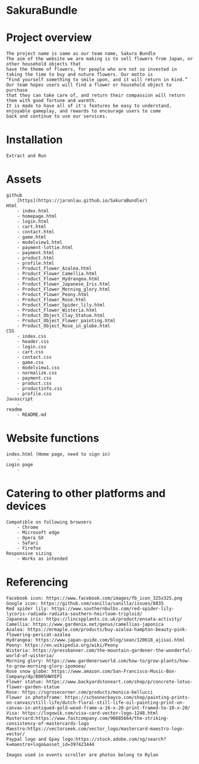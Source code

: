 # SakuraBundle
# Project overview
    The project name is same as our team name, Sakura Bundle
    The aim of the website we are making is to sell flowers from Japan, or other household objects that
    have the theme of flowers, for people who are not so invested in taking the time to buy and nuture flowers. Our motto is
    “Find yourself something to smile upon, and it will return in kind.” Our team hopes users will find a flower or household object to purchase
    that they can take care of, and return their compassion will return them with good fortune and warmth.
    It is made to have all of it's features be easy to understand, enjoyable gameplay, and rewards to encourage users to come
    back and continue to use our services.

# Installation
    Extract and Run

# Assets
    github
        [https](https://jaronlau.github.io/SakuraBundle/)
    Html
        - index.html
        - homepage.html
        - login.html
        - cart.html
        - contact.html
        - game.html
        - modelview1.html
        - payment-lottie.html
        - payment.html
        - product.html
        - profile.html
        - Product_Flower_Azalea.html
        - Product_Flower_Camellia.html
        - Product_Flower_Hydrangea.html
        - Product_Flower_Japanese_Iris.html
        - Product_Flower_Morning_glory.html
        - Product_Flower_Peony.html
        - Product_Flower_Rose.html
        - Product_Flower_Spider_lily.html
        - Product_Flower_Wisteria.html
        - Product_Object_Clay_Statue.html
        - Product_Object_Flower_painting.html
        - Product_Object_Rose_in_globe.html
    CSS 
        - index.css
        - header.css
        - login.css
        - cart.css
        - contact.css
        - game.css
        - modelview1.css
        - normalize.css
        - payment.css
        - product.css
        - productinfo.css
        - profile.css
    Javascript
        - 
    readme
        - README.md

# Website functions
    index.html (Home page, need to sign in)
        - 
    Login page
        -

# Catering to other platforms and devices
    Compatible on following browsers
        - Chrome
        - Microsoft edge
        - Opera GX
        - Safari
        - Firefox
    Responsive sizing
        - Works as intended

# Referencing
    Facebook icon: https://www.facebook.com/images/fb_icon_325x325.png
    Google icon: https://github.com/vanilla/vanilla/issues/8835
    Red spider lily: https://www.southernbulbs.com/red-spider-lily-lycoris-radiada-radiata-southern-heirloom-triploid/
    Japanese iris: https://lincspplants.co.uk/product/ensata-activity/
    Camellia: https://www.gardenia.net/genus/camellias-japonica
    Azalea: https://mrmaple.com/products/buy-azalea-hampton-beauty-pink-flowering-pericat-azalea
    Hydrangea: https://www.japan-guide.com/blog/sean/120618_ajisai.html
    Peony: https://en.wikipedia.org/wiki/Peony
    Wisteria: https://pressbanner.com/the-mountain-gardener-the-wonderful-world-of-wisteria/
    Morning glory: https://www.gardenersworld.com/how-to/grow-plants/how-to-grow-morning-glory-ipomoea/
    Rose snow globe: https://www.amazon.com/San-Francisco-Music-Box-Company/dp/B005HWYEPI
    Flower statue: https://www.backyardstoneart.com/shop/p/concrete-lotus-flower-garden-statue
    Rose: https://sgrosecorner.com/products/monica-bellucci
    Flower in photoframe: https://schoonerbayco.com/shop/painting-prints-on-canvas/still-life/dutch-floral-still-life-oil-painting-print-on-canvas-in-antiqued-gold-wood-frame-a-16-x-20-print-framed-to-18-x-20/
    Visa: https://logowik.com/visa-card-vector-logo-1248.html
    Mastercard:https://www.fastcompany.com/90885664/the-striking-consistency-of-mastercards-logo
    Maestro:https://vectorseek.com/vector_logo/mastercard-maestro-logo-vector/
    Paypal logo and Gpay logo:https://stock.adobe.com/sg/search?k=maestro+logo&asset_id=397423444

    Images used in events scroller are photos belong to Rylan